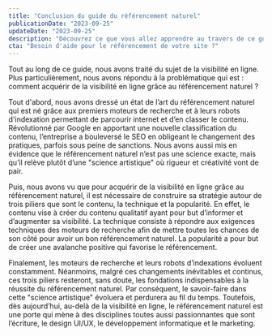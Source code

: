 ```yaml
---
title: "Conclusion du guide du référencement naturel"
publicationDate: "2023-09-25"
updateDate: "2023-09-25"
description: "Découvrez ce que vous allez apprendre au travers de ce guide sur le référencement naturel."
cta: "Besoin d'aide pour le référencement de votre site ?"
---
```


Tout au long de ce guide, nous avons traité du sujet de la visibilité en ligne. Plus particulièrement, nous avons répondu à la problématique qui
est : comment acquérir de la visibilité en ligne grâce au référencement naturel ?

Tout d'abord, nous avons dressé un état de l’art du référencement naturel qui est né grâce aux premiers moteurs de recherche et à leurs robots
d'indexation
permettant de parcourir internet et d’en classer le contenu. Révolutionné par Google en apportant une nouvelle classification du contenu, l’entreprise
a bouleversé le SEO en obligeant le changement des pratiques, parfois sous peine de sanctions. Nous avons aussi mis en évidence que le référencement
naturel n’est pas une science exacte, mais qu’il relève plutôt d’une "science artistique" où rigueur et créativité vont de pair.

Puis, nous avons vu que pour acquérir de la visibilité en ligne grâce au référencement naturel, il est nécessaire de construire sa stratégie autour de
trois piliers que sont le contenu, la technique et la popularité. En effet, le contenu vise à créer du contenu qualitatif ayant pour but d’informer et
d’augmenter sa visibilité. La technique consiste à répondre aux exigences techniques des moteurs de recherche afin de mettre toutes les chances de son
côté pour avoir un bon référencement naturel. La popularité a pour but de créer une avalanche positive qui favorise le référencement.

Finalement, les moteurs de recherche et leurs robots d’indexations évoluent constamment. Néanmoins, malgré ces changements inévitables et continus,
ces trois piliers resteront, sans doute, les fondations indispensables à la réussite du référencement naturel. Par conséquent, le savoir-faire dans
cette "science artistique" évoluera et perdurera au fil du temps. Toutefois, dès aujourd’hui, au-delà de la visibilité en ligne, le référencement
naturel est une porte qui mène à des disciplines toutes aussi passionnantes que sont l’écriture, le design UI/UX, le développement informatique et le
marketing.
